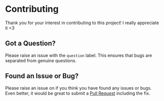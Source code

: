 # Contributing

Thank you for your interest in contributing to this project! I really appreciate it <3

## Got a Question?

Please raise an issue with the `question` label. This ensures that bugs are separated from genuine questions.

## Found an Issue or Bug?

Please raise an issue on if you think you have found any issues or bugs. Even better, it would be great to submit
a [Pull Request](https://github.com/sgoudham/website/compare) including the fix.